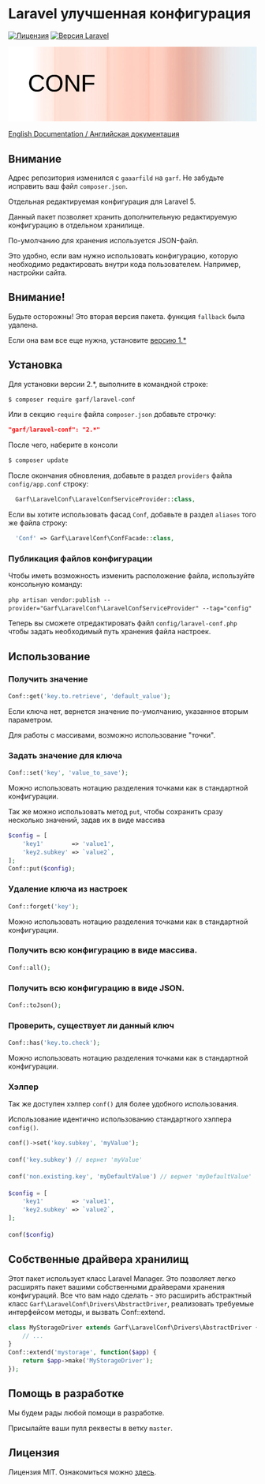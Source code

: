 # Laravel улучшенная конфигурация

[![Лицензия](https://img.shields.io/badge/license-MIT-brightgreen.svg?style=flat-square)](LICENSE.md)
[![Версия Laravel](https://img.shields.io/badge/laravel-5-orange.svg?style=flat-square)](http://laravel.com)

![Laravel Conf](conf.png)

[English Documentation / Английская документация](https://github.com/garf/laravel-conf/blob/master/README.md)

## Внимание

Адрес репозитория изменился с `gaaarfild` на `garf`. Не забудьте исправить ваш файл `composer.json`.

Отдельная редактируемая конфигурация для Laravel 5.

Данный пакет позволяет хранить дополнительную редактируемую конфигурацию в отдельном хранилище.

По-умолчанию для хранения используется JSON-файл.

Это удобно, если вам нужно использовать конфигурацию, которую необходимо редактировать внутри кода пользователем. Например, настройки сайта.

## Внимание!

Будьте осторожны! Это вторая версия пакета. функция `fallback` была удалена.

Если она вам все еще нужна, установите [версию 1.*](https://github.com/garf/laravel-conf/tree/v1.2.2)

## Установка

Для установки версии 2.*, выполните в командной строке:

``` BASH
$ composer require garf/laravel-conf
```

Или в секцию `require` файла `composer.json` добавьте строчку:

``` JSON
"garf/laravel-conf": "2.*"
```

После чего, наберите в консоли

``` BASH
$ composer update
```

После окончания обновления, добавьте в раздел `providers` файла `config/app.conf` строку:

``` php
  Garf\LaravelConf\LaravelConfServiceProvider::class,
```

Если вы хотите использовать фасад `Conf`, добавьте в раздел `aliases` того же файла строку:

``` php
  'Conf' => Garf\LaravelConf\ConfFacade::class,
```

### Публикация файлов конфигурации

Чтобы иметь возможность изменить расположение файла, используйте консольную команду:

`php artisan vendor:publish --provider="Garf\LaravelConf\LaravelConfServiceProvider" --tag="config"`

Теперь вы сможете отредактировать файл `config/laravel-conf.php` чтобы задать необходимый путь хранения файла настроек.


## Использование

### Получить значение

``` php
Conf::get('key.to.retrieve', 'default_value');
```

Если ключа нет, вернется значение по-умолчанию, указанное вторым параметром.

Для работы с массивами, возможно использование "точки".

### Задать значение для ключа

``` PHP
Conf::set('key', 'value_to_save');
```

Можно использовать нотацию разделения точками как в стандартной конфигурации.

Так же можно использовать метод `put`, чтобы сохранить сразу несколько значений, задав их в виде массива

``` PHP
$config = [
    'key1'        => 'value1',
    'key2.subkey' => `value2`,
];
Conf::put($config);
```

### Удаление ключа из настроек

``` PHP
Conf::forget('key');
```

Можно использовать нотацию разделения точками как в стандартной конфигурации.

### Получить всю конфигурацию в виде массива.

``` PHP
Conf::all();
```

### Получить всю конфигурацию в виде JSON.

``` PHP
Conf::toJson();
```

### Проверить, существует ли данный ключ

``` PHP
Conf::has('key.to.check');
```

Можно использовать нотацию разделения точками как в стандартной конфигурации.

### Хэлпер

Так же доступен хэлпер `conf()` для более удобного использования.

Использование идентично использованию стандартного хэлпера `config()`.

``` php
conf()->set('key.subkey', 'myValue');

conf('key.subkey') // вернет 'myValue'

conf('non.existing.key', 'myDefaultValue') // вернет 'myDefaultValue'

$config = [
    'key1'        => 'value1',
    'key2.subkey' => `value2`,
];

conf($config)
```

## Собственные драйвера хранилищ

Этот пакет использует класс Laravel Manager. Это позволяет легко расширять пакет вашими собственными драйверами хранения конфигураций. Все что вам надо сделать - это расширить абстрактный класс `Garf\LaravelConf\Drivers\AbstractDriver`, реализовать требуемые интерфейсом методы, и вызвать Conf::extend.

``` php
class MyStorageDriver extends Garf\LaravelConf\Drivers\AbstractDriver {
    // ...
}
Conf::extend('mystorage', function($app) {
    return $app->make('MyStorageDriver');
});
```

## Помощь в разработке

Мы будем рады любой помощи в разработке.

Присылайте ваши пулл реквесты в ветку `master`.


## Лицензия

Лицензия MIT. Ознакомиться можно [здесь](https://github.com/garf/laravel-conf/blob/master/LICENSE).

